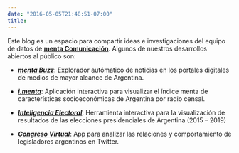 ```yaml
---
date: "2016-05-05T21:48:51-07:00"
title: 
---
```


Este blog es un espacio para compartir ideas e investigaciones del equipo de datos de [**menta Comunicación**](http://mentacomunicacion.com.ar/bigdata/). Algunos de nuestros desarrollos abiertos al público son:

* [***menta Buzz***](http://buzz.mentacomunicacion.com.ar/):  Explorador autómatico de noticias en los portales digitales de medios de mayor alcance de Argentina.

* [***i.menta***](http://socioeconomico.mentacomunicacion.com.ar/): Aplicación interactiva para visualizar el índice menta de características socioeconómicas de Argentina por radio censal.

* [***Inteligencia Electoral***](http://mentacomunicacion.com.ar/inteligencia-electoral/): Herramienta interactiva para la visualización de resultados de las elecciones presidenciales de Argentina (2015 – 2019)

* [***Congreso Virtual***](http://congresovirtual.mentacomunicacion.com.ar/): App para analizar las relaciones y comportamiento de legisladores argentinos en Twitter. 

